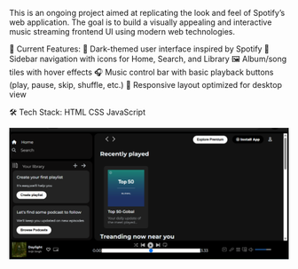This is an ongoing project aimed at replicating the look and feel of Spotify’s web application. The goal is to build a visually appealing and interactive music streaming frontend UI using modern web technologies.

🔨 Current Features:
🎨 Dark-themed user interface inspired by Spotify
🧭 Sidebar navigation with icons for Home, Search, and Library
🖼️ Album/song tiles with hover effects
🎧 Music control bar with basic playback buttons (play, pause, skip, shuffle, etc.)
🧱 Responsive layout optimized for desktop view

🛠️ Tech Stack:
  HTML
  CSS
  JavaScript

![image alt](https://github.com/SamruddhSarode/Spotify-Project/blob/253e55ce70ccf0a7573bf21422220381e00d4c63/Screenshot.png)

